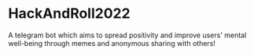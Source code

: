 # HackAndRoll2022

A telegram bot which aims to spread positivity and improve users' mental well-being through memes and anonymous sharing with others!
